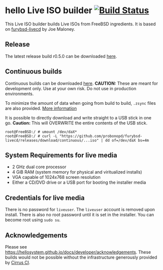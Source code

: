 # hello Live ISO builder [![Build Status](https://api.cirrus-ci.com/github/helloSystem/ISO.svg)](https://cirrus-ci.com/github/helloSystem/ISO)

This Live ISO builder builds Live ISOs from FreeBSD ingredients. It is based on [furybsd-livecd](https://github.com/furybsd/furybsd-livecd/) by Joe Maloney.

## Release

The latest release build r0.5.0 can be downloaded [here](../../releases/tag/r0.5.0).

## Continuous builds

Continuous builds can be downloaded [here](../../releases/). __CAUTION:__ These are meant for development only. Use at your own risk. Do not use in production environments.

To minimize the amount of data when going from build to build, `.zsync` files are also provided. [More information](https://askubuntu.com/questions/54241/how-do-i-update-an-iso-with-zsync)

It is possible to directly download and write straight to a USB stick in one go. __Caution:__ This will OVERWRITE the entire contents of the USB stick.

```
root@FreeBSD:/ # umount /dev/daX*
root@FreeBSD:/ # curl -L "https://github.com/probonopd/furybsd-livecd/releases/download/continuous/...iso" | dd of=/dev/daX bs=4m
```

## System Requirements for live media

* 2 GHz dual core processor
* 4 GiB RAM (system memory for physical and viritualized installs)
* VGA capable of 1024x768 screen resolution 
* Either a CD/DVD drive or a USB port for booting the installer media

## Credentials for live media

There is no password for `liveuser`. The `liveuser` account is removed upon install.  There is also no root password until it is set in the installer. You can become root using `sudo su`.

## Acknowledgements

Please see https://hellosystem.github.io/docs/developer/acknowledgements.
These builds would not be possible without the infrastructure generously provided by [Cirrus CI](https://cirrus-ci.com/).
